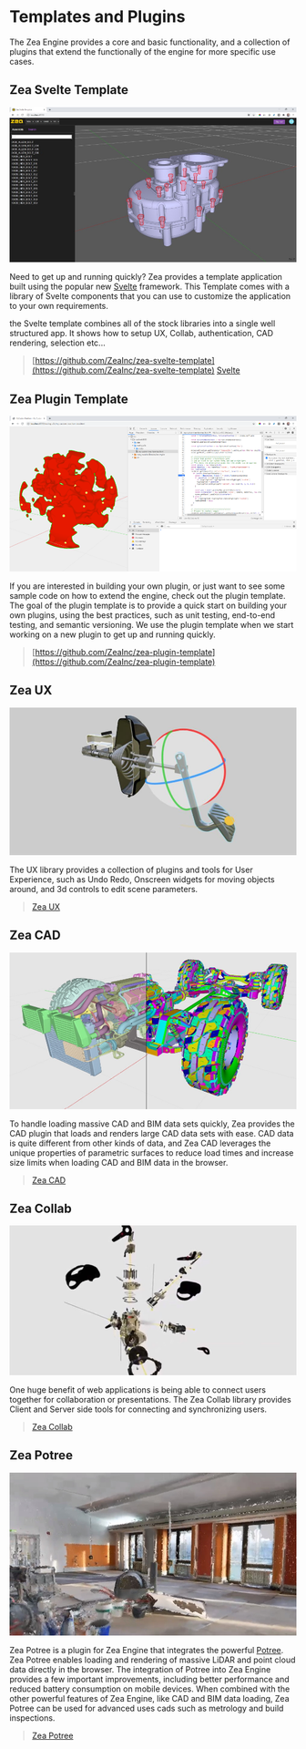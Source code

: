 # Templates and Plugins 

The Zea Engine provides a core and basic functionality, and a collection of plugins that extend the functionally of the engine for more specific use cases.


## Zea Svelte Template

![zea-svelte-template](_media/zea-svelte-template.jpg)

Need to get up and running quickly? Zea provides a template application built using the popular new [Svelte](https://svelte.dev/) framework. This Template comes with a library of Svelte components that you can use to customize the application to your own requirements.

the Svelte template combines all of the stock libraries into a single well structured app. It shows how to setup UX, Collab, authentication, CAD rendering, selection etc...

> [https://github.com/ZeaInc/zea-svelte-template](https://github.com/ZeaInc/zea-svelte-template)
> [Svelte](https://svelte.dev/)


## Zea Plugin Template

![zea-plugin-template](_media/zea-plugin-template.png)

If you are interested in building your own plugin, or just want to see some sample code on how to extend the engine, check out the plugin template. The goal of the plugin template is to provide a quick start on building your own plugins, using the best practices, such as unit testing, end-to-end testing, and semantic versioning. We use the plugin template when we start working on a new plugin to get up and running quickly.

> [https://github.com/ZeaInc/zea-plugin-template](https://github.com/ZeaInc/zea-plugin-template)


## Zea UX

![UX](_media/ux-handles.jpg)

The UX library provides a collection of plugins and tools for User Experience, such as Undo Redo, Onscreen widgets for moving objects around, and 3d controls to edit scene parameters.

> [Zea UX](https://docs.zea.live/zea-ux/)

## Zea CAD

![UX](_media/4x4.jpg)

<!-- ![UX](_media/Hospital-noArch.jpg) -->

To handle loading massive CAD and BIM data sets quickly, Zea provides the CAD plugin that loads and renders large CAD data sets with ease. CAD data is quite different from other kinds of data, and Zea CAD leverages the unique properties of parametric surfaces to reduce load times and increase size limits when loading CAD and BIM data in the browser.

> [Zea CAD](https://docs.zea.live/zea-cad/)

## Zea Collab

![vr-collaboration](_media/vr-collaboration.jpg)

One huge benefit of web applications is being able to connect users together for collaboration or presentations. The Zea Collab library provides Client and Server side tools for connecting and synchronizing users.

> [Zea Collab](https://docs.zea.live/zea-collab/)

## Zea Potree

![Zea Potree](_media/zea-pointclouds.jpg)

Zea Potree is a plugin for Zea Engine that integrates the powerful [Potree](https://github.com/potree/potree/). Zea Potree enables loading and rendering of massive LiDAR and point cloud data directly in the browser. The integration of Potree into Zea Engine provides a few important improvements, including better performance and reduced battery consumption on mobile devices. When combined with the other powerful features of Zea Engine, like CAD and BIM data loading, Zea Potree can be used for advanced uses cads such as metrology and build inspections.

> [Zea Potree](https://docs.zea.live/zea-potree/)
